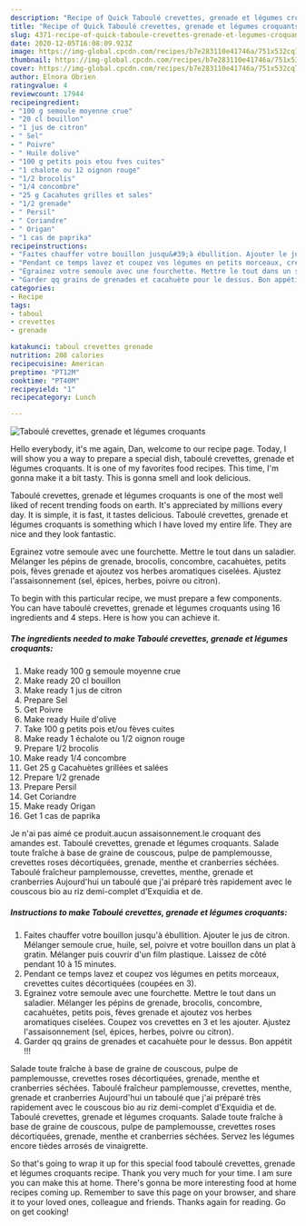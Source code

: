```yaml
---
description: "Recipe of Quick Taboulé crevettes, grenade et légumes croquants"
title: "Recipe of Quick Taboulé crevettes, grenade et légumes croquants"
slug: 4371-recipe-of-quick-taboule-crevettes-grenade-et-legumes-croquants
date: 2020-12-05T16:08:09.923Z
image: https://img-global.cpcdn.com/recipes/b7e283110e41746a/751x532cq70/taboule-crevettes-grenade-et-legumes-croquants-photo-principale-de-la-recette.jpg
thumbnail: https://img-global.cpcdn.com/recipes/b7e283110e41746a/751x532cq70/taboule-crevettes-grenade-et-legumes-croquants-photo-principale-de-la-recette.jpg
cover: https://img-global.cpcdn.com/recipes/b7e283110e41746a/751x532cq70/taboule-crevettes-grenade-et-legumes-croquants-photo-principale-de-la-recette.jpg
author: Elnora Obrien
ratingvalue: 4
reviewcount: 17944
recipeingredient:
- "100 g semoule moyenne crue"
- "20 cl bouillon"
- "1 jus de citron"
- " Sel"
- " Poivre"
- " Huile dolive"
- "100 g petits pois etou fves cuites"
- "1 chalote ou 12 oignon rouge"
- "1/2 brocolis"
- "1/4 concombre"
- "25 g Cacahutes grilles et sales"
- "1/2 grenade"
- " Persil"
- " Coriandre"
- " Origan"
- "1 cas de paprika"
recipeinstructions:
- "Faites chauffer votre bouillon jusqu&#39;à ébullition. Ajouter le jus de citron. Mélanger semoule crue, huile, sel, poivre et votre bouillon dans un plat à gratin. Mélanger puis couvrir d&#39;un film plastique. Laissez de côté pendant 10 à 15 minutes."
- "Pendant ce temps lavez et coupez vos légumes en petits morceaux, crevettes cuites décortiquées (coupées en 3)."
- "Egrainez votre semoule avec une fourchette. Mettre le tout dans un saladier. Mélanger les pépins de grenade, brocolis, concombre, cacahuètes, petits pois, fèves grenade et ajoutez vos herbes aromatiques ciselées. Coupez vos crevettes en 3 et les ajouter. Ajustez l&#39;assaisonnement (sel, épices, herbes, poivre ou citron)."
- "Garder qq grains de grenades et cacahuète pour le dessus. Bon appétit !!!"
categories:
- Recipe
tags:
- taboul
- crevettes
- grenade

katakunci: taboul crevettes grenade 
nutrition: 208 calories
recipecuisine: American
preptime: "PT12M"
cooktime: "PT40M"
recipeyield: "1"
recipecategory: Lunch

---
```



![Taboulé crevettes, grenade et légumes croquants](https://img-global.cpcdn.com/recipes/b7e283110e41746a/751x532cq70/taboule-crevettes-grenade-et-legumes-croquants-photo-principale-de-la-recette.jpg)

Hello everybody, it's me again, Dan, welcome to our recipe page. Today, I will show you a way to prepare a special dish, taboulé crevettes, grenade et légumes croquants. It is one of my favorites food recipes. This time, I'm gonna make it a bit tasty. This is gonna smell and look delicious.

Taboulé crevettes, grenade et légumes croquants is one of the most well liked of recent trending foods on earth. It's appreciated by millions every day. It is simple, it is fast, it tastes delicious. Taboulé crevettes, grenade et légumes croquants is something which I have loved my entire life. They are nice and they look fantastic.

Egrainez votre semoule avec une fourchette. Mettre le tout dans un saladier. Mélanger les pépins de grenade, brocolis, concombre, cacahuètes, petits pois, fèves grenade et ajoutez vos herbes aromatiques ciselées. Ajustez l&#39;assaisonnement (sel, épices, herbes, poivre ou citron).


To begin with this particular recipe, we must prepare a few components. You can have taboulé crevettes, grenade et légumes croquants using 16 ingredients and 4 steps. Here is how you can achieve it.

<!--inarticleads1-->

##### The ingredients needed to make Taboulé crevettes, grenade et légumes croquants:

1. Make ready 100 g semoule moyenne crue
1. Make ready 20 cl bouillon
1. Make ready 1 jus de citron
1. Prepare  Sel
1. Get  Poivre
1. Make ready  Huile d&#39;olive
1. Take 100 g petits pois et/ou fèves cuites
1. Make ready 1 échalote ou 1/2 oignon rouge
1. Prepare 1/2 brocolis
1. Make ready 1/4 concombre
1. Get 25 g Cacahuètes grillées et salées
1. Prepare 1/2 grenade
1. Prepare  Persil
1. Get  Coriandre
1. Make ready  Origan
1. Get 1 cas de paprika


Je n&#39;ai pas aimé ce produit.aucun assaisonnement.le croquant des amandes est. Taboulé crevettes, grenade et légumes croquants. Salade toute fraîche à base de graine de couscous, pulpe de pamplemousse, crevettes roses décortiquées, grenade, menthe et cranberries séchées. Taboulé fraîcheur pamplemousse, crevettes, menthe, grenade et cranberries Aujourd&#39;hui un taboulé que j&#39;ai préparé très rapidement avec le couscous bio au riz demi-complet d&#39;Exquidia et de. 

<!--inarticleads2-->

##### Instructions to make Taboulé crevettes, grenade et légumes croquants:

1. Faites chauffer votre bouillon jusqu&#39;à ébullition. Ajouter le jus de citron. Mélanger semoule crue, huile, sel, poivre et votre bouillon dans un plat à gratin. Mélanger puis couvrir d&#39;un film plastique. Laissez de côté pendant 10 à 15 minutes.
1. Pendant ce temps lavez et coupez vos légumes en petits morceaux, crevettes cuites décortiquées (coupées en 3).
1. Egrainez votre semoule avec une fourchette. Mettre le tout dans un saladier. Mélanger les pépins de grenade, brocolis, concombre, cacahuètes, petits pois, fèves grenade et ajoutez vos herbes aromatiques ciselées. Coupez vos crevettes en 3 et les ajouter. Ajustez l&#39;assaisonnement (sel, épices, herbes, poivre ou citron).
1. Garder qq grains de grenades et cacahuète pour le dessus. Bon appétit !!!


Salade toute fraîche à base de graine de couscous, pulpe de pamplemousse, crevettes roses décortiquées, grenade, menthe et cranberries séchées. Taboulé fraîcheur pamplemousse, crevettes, menthe, grenade et cranberries Aujourd&#39;hui un taboulé que j&#39;ai préparé très rapidement avec le couscous bio au riz demi-complet d&#39;Exquidia et de. Taboulé crevettes, grenade et légumes croquants. Salade toute fraîche à base de graine de couscous, pulpe de pamplemousse, crevettes roses décortiquées, grenade, menthe et cranberries séchées. Servez les légumes encore tièdes arrosés de vinaigrette. 

So that's going to wrap it up for this special food taboulé crevettes, grenade et légumes croquants recipe. Thank you very much for your time. I am sure you can make this at home. There's gonna be more interesting food at home recipes coming up. Remember to save this page on your browser, and share it to your loved ones, colleague and friends. Thanks again for reading. Go on get cooking!
